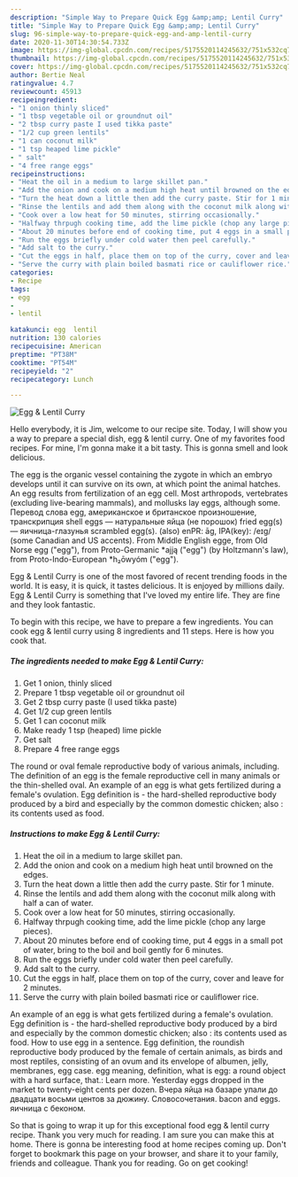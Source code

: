 ```yaml
---
description: "Simple Way to Prepare Quick Egg &amp;amp; Lentil Curry"
title: "Simple Way to Prepare Quick Egg &amp;amp; Lentil Curry"
slug: 96-simple-way-to-prepare-quick-egg-and-amp-lentil-curry
date: 2020-11-30T14:30:54.733Z
image: https://img-global.cpcdn.com/recipes/5175520114245632/751x532cq70/egg-lentil-curry-recipe-main-photo.jpg
thumbnail: https://img-global.cpcdn.com/recipes/5175520114245632/751x532cq70/egg-lentil-curry-recipe-main-photo.jpg
cover: https://img-global.cpcdn.com/recipes/5175520114245632/751x532cq70/egg-lentil-curry-recipe-main-photo.jpg
author: Bertie Neal
ratingvalue: 4.7
reviewcount: 45913
recipeingredient:
- "1 onion thinly sliced"
- "1 tbsp vegetable oil or groundnut oil"
- "2 tbsp curry paste I used tikka paste"
- "1/2 cup green lentils"
- "1 can coconut milk"
- "1 tsp heaped lime pickle"
- " salt"
- "4 free range eggs"
recipeinstructions:
- "Heat the oil in a medium to large skillet pan."
- "Add the onion and cook on a medium high heat until browned on the edges."
- "Turn the heat down a little then add the curry paste. Stir for 1 minute."
- "Rinse the lentils and add them along with the coconut milk along with half a can of water."
- "Cook over a low heat for 50 minutes, stirring occasionally."
- "Halfway thrpugh cooking time, add the lime pickle (chop any large pieces)."
- "About 20 minutes before end of cooking time, put 4 eggs in a small pot of water, bring to the boil and boil gently for 6 minutes."
- "Run the eggs briefly under cold water then peel carefully."
- "Add salt to the curry."
- "Cut the eggs in half, place them on top of the curry, cover and leave for 2 minutes."
- "Serve the curry with plain boiled basmati rice or cauliflower rice."
categories:
- Recipe
tags:
- egg
- 
- lentil

katakunci: egg  lentil 
nutrition: 130 calories
recipecuisine: American
preptime: "PT38M"
cooktime: "PT54M"
recipeyield: "2"
recipecategory: Lunch

---
```



![Egg &amp; Lentil Curry](https://img-global.cpcdn.com/recipes/5175520114245632/751x532cq70/egg-lentil-curry-recipe-main-photo.jpg)

Hello everybody, it is Jim, welcome to our recipe site. Today, I will show you a way to prepare a special dish, egg &amp; lentil curry. One of my favorites food recipes. For mine, I'm gonna make it a bit tasty. This is gonna smell and look delicious.

The egg is the organic vessel containing the zygote in which an embryo develops until it can survive on its own, at which point the animal hatches. An egg results from fertilization of an egg cell. Most arthropods, vertebrates (excluding live-bearing mammals), and mollusks lay eggs, although some. Перевод слова egg, американское и британское произношение, транскрипция shell eggs — натуральные яйца (не порошок) fried egg(s) — яичница-глазунья scrambled egg(s). (also) enPR: āg, IPA(key): /eɪɡ/ (some Canadian and US accents). From Middle English egge, from Old Norse egg (&#34;egg&#34;), from Proto-Germanic *ajją (&#34;egg&#34;) (by Holtzmann&#39;s law), from Proto-Indo-European *h₂ōwyóm (&#34;egg&#34;).

Egg &amp; Lentil Curry is one of the most favored of recent trending foods in the world. It is easy, it is quick, it tastes delicious. It is enjoyed by millions daily. Egg &amp; Lentil Curry is something that I've loved my entire life. They are fine and they look fantastic.


To begin with this recipe, we have to prepare a few ingredients. You can cook egg &amp; lentil curry using 8 ingredients and 11 steps. Here is how you cook that.

<!--inarticleads1-->

##### The ingredients needed to make Egg &amp; Lentil Curry:

1. Get 1 onion, thinly sliced
1. Prepare 1 tbsp vegetable oil or groundnut oil
1. Get 2 tbsp curry paste (I used tikka paste)
1. Get 1/2 cup green lentils
1. Get 1 can coconut milk
1. Make ready 1 tsp (heaped) lime pickle
1. Get  salt
1. Prepare 4 free range eggs


The round or oval female reproductive body of various animals, including. The definition of an egg is the female reproductive cell in many animals or the thin-shelled oval. An example of an egg is what gets fertilized during a female&#39;s ovulation. Egg definition is - the hard-shelled reproductive body produced by a bird and especially by the common domestic chicken; also : its contents used as food. 

<!--inarticleads2-->

##### Instructions to make Egg &amp; Lentil Curry:

1. Heat the oil in a medium to large skillet pan.
1. Add the onion and cook on a medium high heat until browned on the edges.
1. Turn the heat down a little then add the curry paste. Stir for 1 minute.
1. Rinse the lentils and add them along with the coconut milk along with half a can of water.
1. Cook over a low heat for 50 minutes, stirring occasionally.
1. Halfway thrpugh cooking time, add the lime pickle (chop any large pieces).
1. About 20 minutes before end of cooking time, put 4 eggs in a small pot of water, bring to the boil and boil gently for 6 minutes.
1. Run the eggs briefly under cold water then peel carefully.
1. Add salt to the curry.
1. Cut the eggs in half, place them on top of the curry, cover and leave for 2 minutes.
1. Serve the curry with plain boiled basmati rice or cauliflower rice.


An example of an egg is what gets fertilized during a female&#39;s ovulation. Egg definition is - the hard-shelled reproductive body produced by a bird and especially by the common domestic chicken; also : its contents used as food. How to use egg in a sentence. Egg definition, the roundish reproductive body produced by the female of certain animals, as birds and most reptiles, consisting of an ovum and its envelope of albumen, jelly, membranes, egg case. egg meaning, definition, what is egg: a round object with a hard surface, that.: Learn more. Yesterday eggs dropped in the market to twenty-eight cents per dozen. Вчера яйца на базаре упали до двадцати восьми центов за дюжину. Словосочетания. bacon and eggs. яичница с беконом. 

So that is going to wrap it up for this exceptional food egg &amp; lentil curry recipe. Thank you very much for reading. I am sure you can make this at home. There is gonna be interesting food at home recipes coming up. Don't forget to bookmark this page on your browser, and share it to your family, friends and colleague. Thank you for reading. Go on get cooking!
